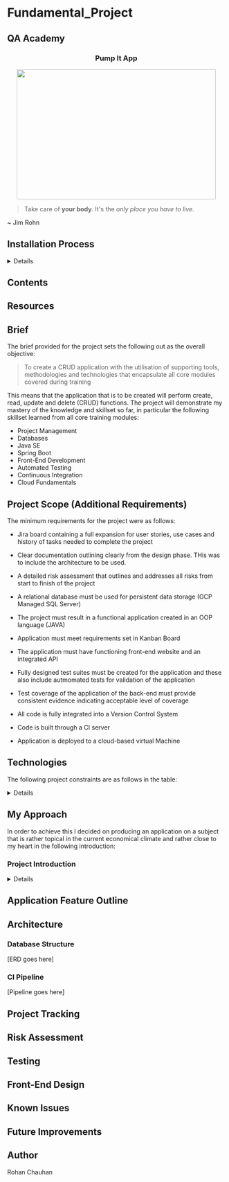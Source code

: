 # Fundamental_Project

## QA Academy

<h3 align="center">
Pump It App
</h3>

<p align="center">
    <img width="460" height="300" src="https://i.pinimg.com/originals/8c/18/0e/8c180eeace6f72f7f80aeb8e9f8baa85.jpg">
</p>

> Take care of **your body**. It's the _only place you have to live_.

 ~ Jim Rohn

## Installation Process

<details>

To be continued at a later date.

</details>

## Contents

## Resources

## Brief

The brief provided for the project sets the following out as the overall objective:

> To create a CRUD application with the utilisation of supporting tools, methodologies and technologies that encapsulate all core modules covered during training

This means that the application that is to be created will perform create, read, update and delete (CRUD) functions. The project will demonstrate my mastery of the knowledge and skillset so far, in particular the following skillset learned from all core training modules:

* Project Management
* Databases
* Java SE
* Spring Boot
* Front-End Development
* Automated Testing
* Continuous Integration
* Cloud Fundamentals

## Project Scope (Additional Requirements)

The minimum requirements for the project were as follows:

* Jira board containing a full expansion for user stories, use cases and history of tasks needed to complete the project

* Clear documentation outlining clearly from the design phase. THis was to include the architecture to be used.

* A detailed risk assessment that outlines and addresses all risks from start to finish of the project

* A relational database must be used for persistent data storage (GCP Managed SQL Server)

* The project must result in a functional application created in an OOP language (JAVA)

* Application must meet requirements set in Kanban Board

* The application must have functioning front-end website and an integrated API

* Fully designed test suites must be created for the application and these also include autmomated tests for validation of the application

* Test coverage of the application of the back-end must provide consistent evidence indicating acceptable level of coverage

* All code is fully integrated into a Version Control System

* Code is built through a CI server

* Application is deployed to a cloud-based virtual Machine

## Technologies

The following project constraints are as follows in the table:

<details>

| Technology | Use     |
| ---------- |---------|
| Jira       | Kanban board, Task Management / Tracking|
| GCP Managed SQL Server| Database|
| Java | Programming Language, Back-end |
| HTML | Markup langauge, Front-End|
| CSS | Styling Sheet Language, Front-end|
| JavaScript | Scripting Language, Front-end|
| JUnit & Mockito | Unit Testing |
| Selenium | Integration Testing |
| Git | Version Control |
| CircleCI | CI Server |
| GCP Virtual Machine | Cloud Server |

</details>

## My Approach

In order to achieve this I decided on producing an application on a subject that is rather topical in the current economical climate and rather close to my heart in the following introduction:

### Project Introduction
<details>
<p align="justify">
In the current climate with everyone being stuck inside, exercise has never been more been at the forefront of peoples minds. This Web App will attempt to address the need for creative ideas, educational information and provide the user the ability create their own activities, update these activities and delete them if necessary.
</p>

<p align="justify">
In the initial stages this application will display CRUD principles only for the purpose of the scope of the marking for this project. I will be adding more functionality to it in an iterative manner as I develop my knowledge and techniques.
</p>

</details>

## Application Feature Outline

## Architecture

### Database Structure

[ERD goes here]

### CI Pipeline

[Pipeline goes here]

## Project Tracking

## Risk Assessment

## Testing

## Front-End Design

## Known Issues

## Future Improvements

## Author

Rohan Chauhan